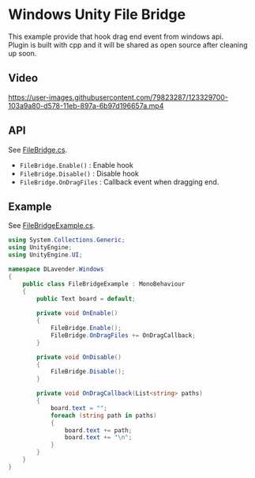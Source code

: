 # Windows Unity File Bridge
  
This example provide that hook drag end event from windows api.  
Plugin is built with cpp and it will be shared as open source after cleaning up soon.  

## Video
https://user-images.githubusercontent.com/79823287/123329700-103a9a80-d578-11eb-897a-6b97d196657a.mp4
  
## API
See [FileBridge.cs](Assets/FileBridge/FileBridge.cs).  
  



- `FileBridge.Enable()` : Enable hook
- `FileBridge.Disable()` : Disable hook
- `FileBridge.OnDragFiles` : Callback event when dragging end.
  

## Example
See [FileBridgeExample.cs](Assets/FileBridge/FileBridgeExample.cs).  
  
```csharp
using System.Collections.Generic;
using UnityEngine;
using UnityEngine.UI;

namespace DLavender.Windows
{
    public class FileBridgeExample : MonoBehaviour
    {
        public Text board = default;
        
        private void OnEnable()
        {
            FileBridge.Enable();
            FileBridge.OnDragFiles += OnDragCallback;
        }

        private void OnDisable()
        {
            FileBridge.Disable();
        }

        private void OnDragCallback(List<string> paths)
        {
            board.text = "";
            foreach (string path in paths)
            {
                board.text += path;
                board.text += "\n";
            }
        }
    }
}
```
